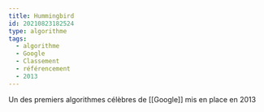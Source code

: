 ```yaml
---
title: Hummingbird
id: 20210823182524
type: algorithme
tags:
  - algorithme
  - Google
  - Classement
  - référencement
  - 2013
---
```


Un des premiers algorithmes célèbres de [[Google]] mis en place en 2013
